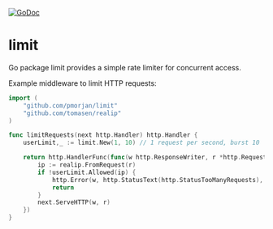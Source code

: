 [![GoDoc](https://godoc.org/github.com/pmorjan/limit?status.svg)](https://godoc.org/github.com/pmorjan/limit)

# limit

Go package limit provides a simple rate limiter for concurrent access.

Example middleware to limit HTTP requests:
```go
import (
	"github.com/pmorjan/limit"
	"github.com/tomasen/realip"
)

func limitRequests(next http.Handler) http.Handler {
    userLimit,_ := limit.New(1, 10) // 1 request per second, burst 10

	return http.HandlerFunc(func(w http.ResponseWriter, r *http.Request) {
		ip := realip.FromRequest(r)
		if !userLimit.Allowed(ip) {
			http.Error(w, http.StatusText(http.StatusTooManyRequests), http.StatusTooManyRequests)
			return
		}
		next.ServeHTTP(w, r)
	})
}
```
